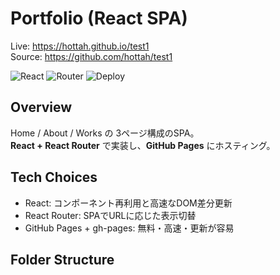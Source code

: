 # Portfolio (React SPA)

Live: https://hottah.github.io/test1  
Source: https://github.com/hottah/test1

![React](https://img.shields.io/badge/Frontend-React-61DAFB)
![Router](https://img.shields.io/badge/Routing-React%20Router-orange)
![Deploy](https://img.shields.io/badge/Deploy-GitHub%20Pages-blue)

## Overview
Home / About / Works の 3ページ構成のSPA。  
**React + React Router** で実装し、**GitHub Pages** にホスティング。

## Tech Choices
- React: コンポーネント再利用と高速なDOM差分更新
- React Router: SPAでURLに応じた表示切替
- GitHub Pages + gh-pages: 無料・高速・更新が容易

## Folder Structure
